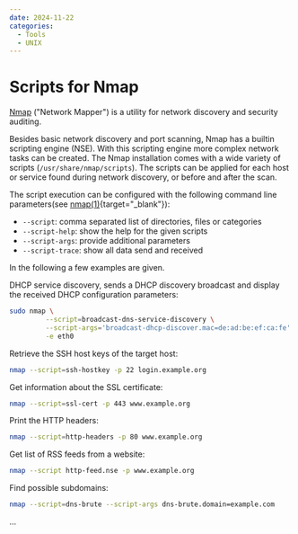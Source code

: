 ```yaml
---
date: 2024-11-22
categories:
  - Tools
  - UNIX
---
```


# Scripts for Nmap

[Nmap](https://nmap.org/) ("Network Mapper") is a utility for network discovery
and security auditing.

Besides basic network discovery and port scanning, Nmap has a builtin scripting
engine (NSE). With this scripting engine more complex network tasks can be
created. The Nmap installation comes with a wide variety of scripts
(`/usr/share/nmap/scripts`). The scripts can be applied for each host or service
found during network discovery, or before and after the scan.

<!-- more -->

The script execution can be configured with the following command line
parameters(see [nmap(1)](
https://manpages.debian.org/nmap.1.en.html){target="_blank"}):

* `--script`: comma separated list of directories, files or categories
* `--script-help`: show the help for the given scripts
* `--script-args`: provide additional parameters
* `--script-trace`: show all data send and received

In the following a few examples are given.

DHCP service discovery, sends a DHCP discovery broadcast and display the
received DHCP configuration parameters:

``` sh
sudo nmap \
         --script=broadcast-dns-service-discovery \
         --script-args='broadcast-dhcp-discover.mac=de:ad:be:ef:ca:fe' \
         -e eth0
```

Retrieve the SSH host keys of the target host:

``` sh
nmap --script=ssh-hostkey -p 22 login.example.org
```

Get information about the SSL certificate:

``` sh
nmap --script=ssl-cert -p 443 www.example.org
```

Print the HTTP headers:

``` sh
nmap --script=http-headers -p 80 www.example.org
```

Get list of RSS feeds from a website:

``` sh
nmap --script http-feed.nse -p www.example.org
```

Find possible subdomains:

``` sh
nmap --script=dns-brute --script-args dns-brute.domain=example.com
```

...
